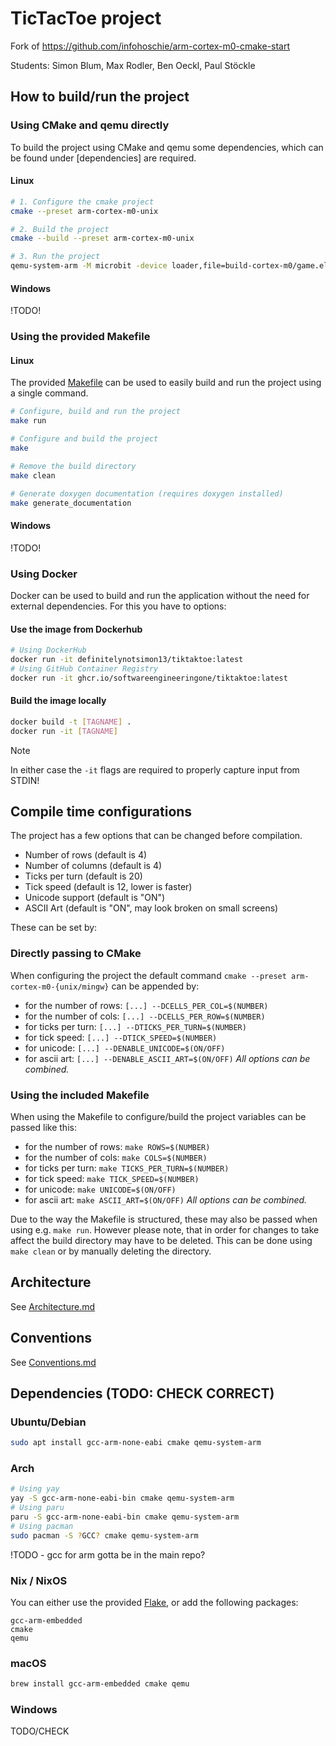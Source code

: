 # TicTacToe project

Fork of https://github.com/infohoschie/arm-cortex-m0-cmake-start

Students: Simon Blum, Max Rodler, Ben Oeckl, Paul Stöckle

## How to build/run the project
### Using CMake and qemu directly
To build the project using CMake and qemu some dependencies,
which can be found under [dependencies] are required.
#### Linux
```sh
# 1. Configure the cmake project
cmake --preset arm-cortex-m0-unix

# 2. Build the project
cmake --build --preset arm-cortex-m0-unix

# 3. Run the project
qemu-system-arm -M microbit -device loader,file=build-cortex-m0/game.elf -nographic -s -serial mon:stdio
```

#### Windows
!TODO!

### Using the provided Makefile
#### Linux
The provided [Makefile](Makefile) can be used to easily build and run
the project using a single command.
```sh
# Configure, build and run the project
make run

# Configure and build the project
make 

# Remove the build directory
make clean

# Generate doxygen documentation (requires doxygen installed)
make generate_documentation
```

#### Windows
!TODO!

### Using Docker
Docker can be used to build and run the application without the need
for external dependencies. For this you have to options:
#### Use the image from Dockerhub
```bash
# Using DockerHub
docker run -it definitelynotsimon13/tiktaktoe:latest
# Using GitHub Container Registry
docker run -it ghcr.io/softwareengineeringone/tiktaktoe:latest
```
#### Build the image locally
```bash
docker build -t [TAGNAME] .
docker run -it [TAGNAME]
```

> [!NOTE]
> In either case the `-it` flags are required to properly
> capture input from STDIN!
## Compile time configurations
The project has a few options that can be changed before compilation.
- Number of rows (default is 4)
- Number of columns (default is 4)
- Ticks per turn (default is 20)
- Tick speed (default is 12, lower is faster)
- Unicode support (default is "ON")
- ASCII Art (default is "ON", may look broken on small screens) 

These can be set by:
### Directly passing to CMake
When configuring the project the default command `cmake --preset arm-cortex-m0-{unix/mingw}` can be
appended by:
- for the number of rows: `[...] --DCELLS_PER_COL=$(NUMBER)`
- for the number of cols: `[...] --DCELLS_PER_ROW=$(NUMBER)`
- for ticks per turn: `[...] --DTICKS_PER_TURN=$(NUMBER)`
- for tick speed: `[...] --DTICK_SPEED=$(NUMBER)`
- for unicode: `[...] --DENABLE_UNICODE=$(ON/OFF)`
- for ascii art: `[...] --DENABLE_ASCII_ART=$(ON/OFF)`
_All options can be combined._


### Using the included Makefile
When using the Makefile to configure/build the project variables can be passed like this:
- for the number of rows: `make ROWS=$(NUMBER)`
- for the number of cols: `make COLS=$(NUMBER)`
- for ticks per turn: `make TICKS_PER_TURN=$(NUMBER)`
- for tick speed: `make TICK_SPEED=$(NUMBER)`
- for unicode: `make UNICODE=$(ON/OFF)`
- for ascii art: `make ASCII_ART=$(ON/OFF)`
_All options can be combined._

Due to the way the Makefile is structured, these may also be passed when using e.g. `make run`.
However please note, that in order for changes to take affect the build directory may have to be deleted.
This can be done using `make clean` or by manually deleting the directory.


## Architecture
See [Architecture.md](Architecture.md)

## Conventions
See [Conventions.md](Conventions.md)

## Dependencies (TODO: CHECK CORRECT)
### Ubuntu/Debian
```bash
sudo apt install gcc-arm-none-eabi cmake qemu-system-arm
```
### Arch
```bash
# Using yay
yay -S gcc-arm-none-eabi-bin cmake qemu-system-arm
# Using paru
paru -S gcc-arm-none-eabi-bin cmake qemu-system-arm
# Using pacman
sudo pacman -S ?GCC? cmake qemu-system-arm
```
!TODO - gcc for arm gotta be in the main repo?
### Nix / NixOS
You can either use the provided [Flake](flake.nix), or add the following
packages:
```
gcc-arm-embedded
cmake
qemu
```
### macOS
```bash
brew install gcc-arm-embedded cmake qemu
```
### Windows
TODO/CHECK
